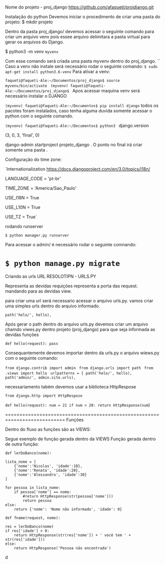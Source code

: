Nome do projeto - proj_django
https://github.com/afaqueti/projdjango.git


Instalação do python
Devemos iniciar o procedimento de criar uma pasta do projeto: $ mkdir projeto

Dentro da pasta proj_django/ devemos acessar o seguinte comando para criar um arquivo venv pois essee arquivo delimitara a pasta virtual para gerar os arquivos do Django. 

$ python3 -m venv `myvenv` 

Com esse comando será criada uma pasta myvenv dentro do proj_django.
 `` Caso a venv não instale será necessário rodar o seguinte comando: 
` $ sudo apt-get install python3.6-venv
`
Para ativar a venv:

`faqueti@faqueti-Ale:~/Documentos/proj_django$ source myvenv/bin/activate
`
`(myvenv) faqueti@faqueti-Ale:~/Documentos/proj_django$
`
 Apos acessar maquina venv será necessário instalar o DJANGO

`(myvenv) faqueti@faqueti-Ale:~/Documentos$ pip install django` todos os pacotes foram instalados, caso tenha alguma duvida somente acessar o python com o seguinte comando.

`(myvenv) faqueti@faqueti-Ale:~/Documentos$ python3
`
django.version

(3, 0, 3, 'final', 0)

django-admin startproject projeto_django . O ponto no final irá criar somente uma pasta .

Configuração do time zone:

`Internationalization
 https://docs.djangoproject.com/en/3.0/topics/i18n/

LANGUAGE_CODE = 'pt-br'

TIME_ZONE = 'America/Sao_Paulo'

USE_I18N = True

USE_L10N = True

USE_TZ = True`

rodando runserver

`$ python manager.py runserver`

Para acessar o admin/ é necessário rodar o seguinte comnando:

`$ python manage.py migrate
`
===========================================================================
Criando as urls
URL RESOLOTIPN - URLS.PY

Representa as devidas requições representa a porta das request. mandando para as devidas view.


para criar uma url será necessario acessar o arquivo  urls.py. vamos criar uma simples urls
dentro do arquivo informado.

`path('helo/', hello),
`

Após gerar o path dentro do arquivo urls.py devemos criar um arquivo chamdo viwes.py dentro projeto 
(proj_django) para que seja informada as devidas funções 

`def hello(request):
    pass`

Consequantemente devemos importar dentro da urls.py o arquivo wiews.py com o seguinte comando:

`from django.contrib import admin
`
`from django.urls import path
`
`from .views import hello
`
`urlpatterns = [
    path('helo/', hello),
    path('admin/', admin.site.urls),`

necessariamento tabém devemos usar a biblioteca HttpRespose

`from django.http import HttpRespose`

`def hello(request):
    num = 21
    if num > 20:
        return HttpResponse(num`)

===========================================================================
Funções

Dentro do fluxo as funções são as VIEWS:

Segue exemplo de função gerada dentro da VIEWS
Função gerada dentro de outra função:


`def lerDoBanco(nome):`

    lista_nome = [
        {'nome':'Nicolas', 'idade':10},
        {'nome':'Renata', 'idade':20},
        {'nome':'Alessandro', 'idade':30}
    ]

    for pessoa in lista_nome:
        if pessoa['nome'] == nome:
            #return HttpResponse(str(pessoa['nome']))
            return pessoa
    else:
        return {'nome': 'Nome não informado', 'idade': 0}

`def fname(request, nome):`

    res = lerDoBanco(nome)
    if res['idade'] > 0:
        return HttpResponse(str(res['nome']) + ' você tem ' + str(res['idade']))
    else:
        return HttpResponse('Pessoa não encontrada')
        


d